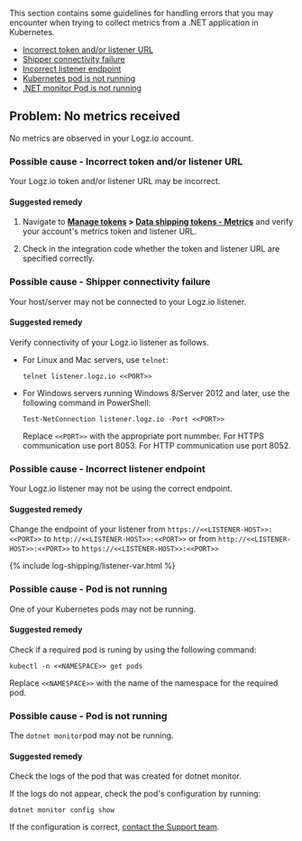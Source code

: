 This section contains some guidelines for handling errors that you may encounter when trying to collect metrics from a .NET application in Kubernetes.

* [Incorrect token and/or listener URL](/user-guide/infrastructure-monitoring/troubleshooting/dotnet-helm-troubleshooting.html#possible-cause---incorrect-token-andor-listener-url)
* [Shipper connectivity failure](/user-guide/infrastructure-monitoring/troubleshooting/dotnet-helm-troubleshooting.html#possible-cause---shipper-connectivity-failure)
* [Incorrect listener endpoint](/user-guide/infrastructure-monitoring/troubleshooting/dotnet-helm-troubleshooting.html#possible-cause---incorrect-listener-endpoint)
* [Kubernetes pod is not running](/user-guide/infrastructure-monitoring/troubleshooting/dotnet-helm-troubleshooting.html#possible-cause---pod-is-not-running)
* [.NET monitor Pod is not running](/user-guide/infrastructure-monitoring/troubleshooting/dotnet-helm-troubleshooting.html#possible-cause---pod-is-not-running-1)


## Problem: No metrics received

No metrics are observed in your Logz.io account.

### Possible cause - Incorrect token and/or listener URL

Your Logz.io token and/or listener URL may be incorrect.

#### Suggested remedy


1. Navigate to  **[Manage tokens](https://app.logz.io/#/dashboard/settings/manage-tokens/shared) > [Data shipping tokens - Metrics](https://app.logz.io/#/dashboard/settings/manage-tokens/data-shipping?product=metrics)** and verify your account's metrics token and listener URL.

2. Check in the integration code whether the token and listener URL are specified correctly.

### Possible cause - Shipper connectivity failure

Your host/server may not be connected to your Logz.io listener.


#### Suggested remedy


Verify connectivity of your Logz.io listener as follows.

* For Linux and Mac servers, use `telnet`:

  ```shell
  telnet listener.logz.io <<PORT>>
  ```


* For Windows servers running Windows 8/Server 2012 and later, use the following command in PowerShell:

  ```shell
  Test-NetConnection listener.logz.io -Port <<PORT>>
  ```

  Replace `<<PORT>>` with the appropriate port nummber. For HTTPS communication use port 8053. For HTTP communication use port 8052.


### Possible cause - Incorrect listener endpoint

Your Logz.io listener may not be using the correct endpoint.

#### Suggested remedy


Change the endpoint of your listener from `https://<<LISTENER-HOST>>:<<PORT>>` to `http://<<LISTENER-HOST>>:<<PORT>>` or from `http://<<LISTENER-HOST>>:<<PORT>>` to `https://<<LISTENER-HOST>>:<<PORT>>`


{% include log-shipping/listener-var.html %} 


### Possible cause - Pod is not running

One of your Kubernetes pods may not be running.

#### Suggested remedy


Check if a required pod is runing by using the following command:

```shell
kubectl -n <<NAMESPACE>> get pods
```

Replace `<<NAMESPACE>>` with the name of the namespace for the required pod.

### Possible cause - Pod is not running

The `dotnet monitor`pod may not be running.

#### Suggested remedy


Check the logs of the pod that was created for dotnet monitor.

If the logs do not appear, check the pod's configuration by running:

```shell
dotnet monitor config show
```

If the configuration is correct, <a class="intercom-launch" href="mailto:help@logz.io">contact the Support team</a>.



